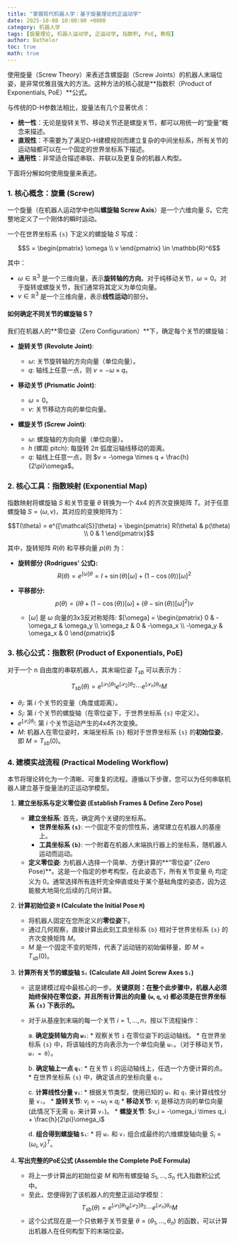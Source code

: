 ```yaml
---
title: "掌握现代机器人学：基于旋量理论的正运动学"
date: 2025-10-08 10:00:00 +0800
category: 机器人学
tags: [旋量理论, 机器人运动学, 正运动学, 指数积, PoE, 教程]
author: Bathelor
toc: true
math: true 
---
```


使用旋量（Screw Theory）来表述含螺旋副（Screw Joints）的机器人末端位姿，是非常优雅且强大的方法。这种方法的核心就是**指数积（Product of Exponentials, PoE）**公式。

与传统的D-H参数法相比，旋量法有几个显著优点：
* **统一性**：无论是旋转关节、移动关节还是螺旋关节，都可以用统一的“旋量”概念来描述。
* **直观性**：不需要为了满足D-H建模规则而建立复杂的中间坐标系，所有关节的运动轴都可以在一个固定的世界坐标系下描述。
* **通用性**：非常适合描述串联、并联以及更复杂的机器人构型。

下面将分解如何使用旋量来表述。

### 1. 核心概念：旋量 (Screw)

一个旋量（在机器人运动学中也叫**螺旋轴 Screw Axis**）是一个六维向量 $S$，它完整地定义了一个刚体的瞬时运动。

一个在世界坐标系 `{s}` 下定义的螺旋轴 $S$ 写成：

$$S = \begin{pmatrix} \omega \\ v \end{pmatrix} \in \mathbb{R}^6$$

其中：
* $\omega \in \mathbb{R}^3$ 是一个三维向量，表示**旋转轴的方向**。对于纯移动关节，$\omega = 0$。对于旋转或螺旋关节，我们通常将其定义为单位向量。
* $v \in \mathbb{R}^3$ 是一个三维向量，表示**线性运动**的部分。

#### 如何确定不同关节的螺旋轴 S？

我们在机器人的**零位姿（Zero Configuration）**下，确定每个关节的螺旋轴：

* **旋转关节 (Revolute Joint)**:
    * $\omega$: 关节旋转轴的方向向量（单位向量）。
    * $q$: 轴线上任意一点，则 $v = -\omega \times q$。

* **移动关节 (Prismatic Joint)**:
    * $\omega = 0$。
    * $v$: 关节移动方向的单位向量。

* **螺旋关节 (Screw Joint)**:
    * $\omega$: 螺旋轴的方向向量（单位向量）。
    * $h$ (螺距 pitch): 每旋转 $2\pi$ 弧度沿轴线移动的距离。
    * $q$: 轴线上任意一点，则 $v = -\omega \times q + \frac{h}{2\pi}\omega$。

### 2. 核心工具：指数映射 (Exponential Map)

指数映射将螺旋轴 $S$ 和关节变量 $\theta$ 转换为一个 4x4 的齐次变换矩阵 $T$。对于任意螺旋轴 $S=(\omega, v)$，其对应的变换矩阵为：

$$T(\theta) = e^{[\mathcal{S}]\theta} = \begin{pmatrix} R(\theta) & p(\theta) \\ 0 & 1 \end{pmatrix}$$

其中，旋转矩阵 $R(\theta)$ 和平移向量 $p(\theta)$ 为：

* **旋转部分 (Rodrigues' 公式):**
    $$R(\theta) = e^{[\omega]\theta} = I + \sin(\theta)[\omega] + (1 - \cos(\theta))[\omega]^2$$

* **平移部分:**
    $$p(\theta) = \left( I\theta + (1-\cos(\theta))[\omega] + (\theta - \sin(\theta))[\omega]^2 \right) v$$

    * $[\omega]$ 是 $\omega$ 向量的3x3反对称矩阵: $[\omega] = \begin{pmatrix} 0 & -\omega_z & \omega_y \\ \omega_z & 0 & -\omega_x \\ -\omega_y & \omega_x & 0 \end{pmatrix}$

### 3. 核心公式：指数积 (Product of Exponentials, PoE)

对于一个 n 自由度的串联机器人，其末端位姿 $T_{sb}$ 可以表示为：

$$T_{sb}(\theta) = e^{[\mathcal{S}_1]\theta_1} e^{[\mathcal{S}_2]\theta_2} \cdots e^{[\mathcal{S}_n]\theta_n} M$$

* $\theta_i$: 第 $i$ 个关节的变量（角度或距离）。
* $S_i$: 第 $i$ 个关节的螺旋轴（在零位姿下，于世界坐标系 `{s}` 中定义）。
* $e^{[\mathcal{S}_i]\theta_i}$: 第 $i$ 个关节运动产生的4x4齐次变换。
* $M$: 机器人在零位姿时，末端坐标系 `{b}` 相对于世界坐标系 `{s}` 的**初始位姿**，即 $M=T_{sb}(0)$。

### 4. 建模实战流程 (Practical Modeling Workflow)

本节将理论转化为一个清晰、可重复的流程。遵循以下步骤，您可以为任何串联机器人建立基于旋量法的正运动学模型。

1.  **建立坐标系与定义零位姿 (Establish Frames & Define Zero Pose)**
    * **建立坐标系**: 首先，确定两个关键的坐标系。
        * **世界坐标系 `{s}`**: 一个固定不变的惯性系，通常建立在机器人的基座上。
        * **工具坐标系 `{b}`**: 一个附着在机器人末端执行器上的坐标系，随机器人运动而运动。
    * **定义零位姿**: 为机器人选择一个简单、方便计算的**“零位姿” (Zero Pose)**。这是一个指定的参考构型，在此姿态下，所有关节变量 $\theta_i$ 均定义为 $0$。通常选择所有连杆完全伸直或处于某个基础角度的姿态，因为这能极大地简化后续的几何计算。

2.  **计算初始位姿 `M` (Calculate the Initial Pose `M`)**
    * 将机器人固定在您所定义的**零位姿**下。
    * 通过几何观察，直接计算出此刻工具坐标系 `{b}` 相对于世界坐标系 `{s}` 的齐次变换矩阵 $M$。
    * $M$ 是一个固定不变的矩阵，代表了运动链的初始偏移量，即 $M = T_{sb}(0)$。

3.  **计算所有关节的螺旋轴 `Sᵢ` (Calculate All Joint Screw Axes `Sᵢ`)**
    * 这是建模过程中最核心的一步。**关键原则：在整个此步骤中，机器人必须始终保持在零位姿，并且所有计算出的向量 (`ω`, `q`, `v`) 都必须是在世界坐标系 `{s}` 下表示的。**
    * 对于从基座到末端的每一个关节 $i=1, \dots, n$，按以下流程操作：

        a. **确定旋转轴方向 `ωᵢ`**:
            * 观察关节 `i` 在零位姿下的运动轴线。
            * 在世界坐标系 `{s}` 中，将该轴线的方向表示为一个单位向量 `ωᵢ`。（对于移动关节，`ωᵢ = 0`）。

        b. **确定轴上一点 `qᵢ`**:
            * 在关节 `i` 的运动轴线上，任选一个方便计算的点。
            * 在世界坐标系 `{s}` 中，确定该点的坐标向量 `qᵢ`。

        c. **计算线性分量 `vᵢ`**:
            * 根据关节类型，使用已知的 `ωᵢ` 和 `qᵢ` 来计算线性分量 `vᵢ`。
                * **旋转关节**: $v_i = -\omega_i \times q_i$
                * **移动关节**: $v_i$ 是移动方向的单位向量 (此情况下无需 `qᵢ` 来计算 `vᵢ`)。
                * **螺旋关节**: $v_i = -\omega_i \times q_i + \frac{h}{2\pi}\omega_i$

        d. **组合得到螺旋轴 `Sᵢ`**:
            * 将 `ωᵢ` 和 `vᵢ` 组合成最终的六维螺旋轴向量 $S_i = (\omega_i, v_i)^T$。

4.  **写出完整的PoE公式 (Assemble the Complete PoE Formula)**
    * 将上一步计算出的初始位姿 $M$ 和所有螺旋轴 $S_1, \dots, S_n$ 代入指数积公式中。
    * 至此，您便得到了该机器人的完整正运动学模型：
        $$T_{sb}(\theta) = e^{[\mathcal{S}_1]\theta_1} e^{[\mathcal{S}_2]\theta_2} \cdots e^{[\mathcal{S}_n]\theta_n} M$$
    * 这个公式现在是一个只依赖于关节变量 $\theta = (\theta_1, \dots, \theta_n)$ 的函数，可以计算出机器人在任何构型下的末端位姿。
